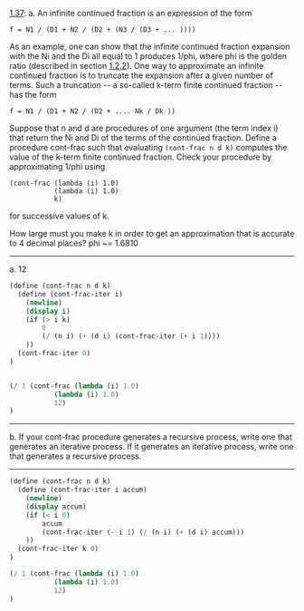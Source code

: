 [1.37](http://mitpress.mit.edu/sicp/full-text/book/book-Z-H-12.html#%_thm_1.37):  a. An infinite continued fraction is an expression of the form

`f = N1 / (D1 + N2 / (D2 + (N3 / (D3 + ... ))))`

As an example, one can show that the infinite continued fraction expansion with the Ni and the Di all equal to 1
produces 1/phi, where phi is the golden ratio (described in section
[1.2.2](http://mitpress.mit.edu/sicp/full-text/book/book-Z-H-11.html#%_sec_1.2.2)).
One way to approximate an infinite continued
fraction is to truncate the expansion after a given number of terms. Such a truncation -- a so-called k-term
finite continued fraction -- has the form

`f = N1 / (D1 + N2 / (D2 + .... Nk / Dk ))`

Suppose that n and d are procedures of one argument (the term index i) that return the Ni and Di of the terms of
the continued fraction. Define a procedure cont-frac such that evaluating `(cont-frac n d k)` computes the value
of the k-term finite continued fraction. Check your procedure by approximating 1/phi using

```
(cont-frac (lambda (i) 1.0)
           (lambda (i) 1.0)
           k)
```
for successive values of k.

How large must you make k in order to get an approximation that is accurate to 4 decimal places? phi ~= 1.6810

---

a. 12

```scheme
(define (cont-frac n d k)
  (define (cont-frac-iter i)
    (newline)
    (display i)  
    (if (> i k)
        0
        (/ (n i) (+ (d i) (cont-frac-iter (+ i 1))))
    ))
  (cont-frac-iter 0)
)


(/ 1 (cont-frac (lambda (i) 1.0)
           (lambda (i) 1.0)
           12)
)
```

---

b. If your cont-frac procedure generates a recursive process, write one that generates an iterative process.
If it generates an iterative process, write one that generates a recursive process.

---

```scheme
(define (cont-frac n d k)
  (define (cont-frac-iter i accum)
    (newline)
    (display accum)
    (if (< i 0)
        accum
        (cont-frac-iter (- i 1) (/ (n i) (+ (d i) accum)))
    ))
  (cont-frac-iter k 0)
)

(/ 1 (cont-frac (lambda (i) 1.0)
           (lambda (i) 1.0)
           12)
)
```

